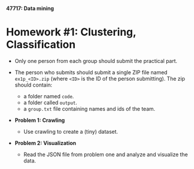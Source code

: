 #### 47717: Data mining

# Homework #1: Clustering, Classification

- Only one person from each group should submit the practical part.
- The person who submits should submit a single ZIP file named `ex1p_<ID>.zip` (where `<ID>` is the ID of the person submitting). The zip should contain:

  - a folder named `code`.
  - a folder called `output`.
  - a `group.txt` file containing names and ids of the team.

- **Problem 1: Crawling**

  - Use crawling to create a (tiny) dataset.

- **Problem 2: Visualization**
  - Read the JSON file from problem one and analyze and visualize the data.
